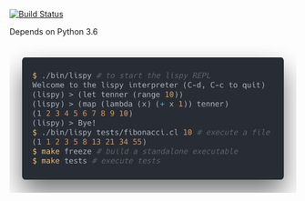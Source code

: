 [![Build Status](https://travis-ci.com/jRimbault/lispy.svg?token=CwMJm5Y5zqHzpCQTevzz&branch=master)](https://travis-ci.com/jRimbault/lispy)

Depends on Python 3.6

![shell session](shell.png)
